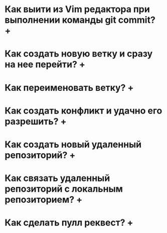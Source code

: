# Как выити из Vim редактора при выполнении команды git commit? +

# Как создать новую ветку и сразу на нее перейти? +

# Как переименовать ветку? +

# Как создать конфликт и удачно его разрешить? +

# Как создать новый удаленный репозиторий? +

# Как связать удаленный репозиторий с локальным репозиторием? +

# Как сделать пулл реквест? +